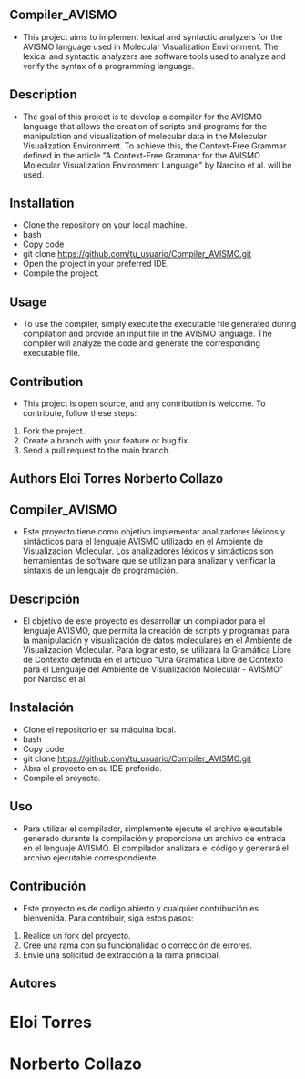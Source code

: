 ## Compiler_AVISMO
- This project aims to implement lexical and syntactic analyzers for the AVISMO language used in Molecular Visualization Environment. The lexical and syntactic analyzers are software tools used to analyze and verify the syntax of a programming language.

## Description
- The goal of this project is to develop a compiler for the AVISMO language that allows the creation of scripts and programs for the manipulation and visualization of molecular data in the Molecular Visualization Environment. To achieve this, the Context-Free Grammar defined in the article "A Context-Free Grammar for the AVISMO Molecular Visualization Environment Language" by Narciso et al. will be used.

## Installation
- Clone the repository on your local machine.
- bash
- Copy code
- git clone https://github.com/tu_usuario/Compiler_AVISMO.git
- Open the project in your preferred IDE.
- Compile the project.

## Usage
- To use the compiler, simply execute the executable file generated during compilation and provide an input file in the AVISMO language. The compiler will analyze the code and generate the corresponding executable file.

## Contribution
- This project is open source, and any contribution is welcome. To contribute, follow these steps:
1. Fork the project.
2. Create a branch with your feature or bug fix.
3. Send a pull request to the main branch.

Authors
Eloi Torres
Norberto Collazo 
------------------------------------------------------------
## Compiler_AVISMO
- Este proyecto tiene como objetivo implementar analizadores léxicos y sintácticos para el lenguaje AVISMO utilizado en el Ambiente de Visualización Molecular. Los analizadores léxicos y sintácticos son herramientas de software que se utilizan para analizar y verificar la sintaxis de un lenguaje de programación.

## Descripción
- El objetivo de este proyecto es desarrollar un compilador para el lenguaje AVISMO, que permita la creación de scripts y programas para la manipulación y visualización de datos moleculares en el Ambiente de Visualización Molecular. Para lograr esto, se utilizará la Gramática Libre de Contexto definida en el artículo "Una Gramática Libre de Contexto para el Lenguaje del Ambiente de Visualización Molecular - AVISMO" por Narciso et al.

## Instalación
- Clone el repositorio en su máquina local.
- bash
- Copy code
- git clone https://github.com/tu_usuario/Compiler_AVISMO.git
- Abra el proyecto en su IDE preferido.
- Compile el proyecto.

## Uso
- Para utilizar el compilador, simplemente ejecute el archivo ejecutable generado durante la compilación y proporcione un archivo de entrada en el lenguaje AVISMO. El compilador analizará el código y generará el archivo ejecutable correspondiente.

## Contribución
- Este proyecto es de código abierto y cualquier contribución es bienvenida. Para contribuir, siga estos pasos:
1. Realice un fork del proyecto.
2. Cree una rama con su funcionalidad o corrección de errores.
3. Envíe una solicitud de extracción a la rama principal.

## Autores
# Eloi Torres 
# Norberto Collazo 

